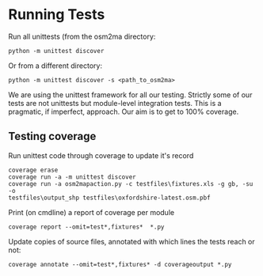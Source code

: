 Running Tests
=============
Run all unittests (from the osm2ma directory:
```
python -m unittest discover
```
Or from a different directory:
```
python -m unittest discover -s <path_to_osm2ma>
```
We are using the unittest framework for all our testing. Strictly some of our
tests are not unittests but module-level integration tests. This is a pragmatic,
if imperfect, approach. Our aim is to get to 100% coverage.



Testing coverage
----------------
Run unittest code through coverage to update it's record
```
coverage erase
coverage run -a -m unittest discover
coverage run -a osm2mapaction.py -c testfiles\fixtures.xls -g gb, -su -o 
testfiles\output_shp testfiles\oxfordshire-latest.osm.pbf
```

Print (on cmdline) a report of coverage per module
```
coverage report --omit=test*,fixtures*  *.py
```

Update copies of source files, annotated with which lines the tests reach or not:
```
coverage annotate --omit=test*,fixtures* -d coverageoutput *.py
```